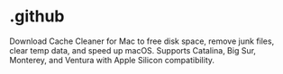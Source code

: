 # .github
Download Cache Cleaner for Mac to free disk space, remove junk files, clear temp data, and speed up macOS. Supports Catalina, Big Sur, Monterey, and Ventura with Apple Silicon compatibility.
